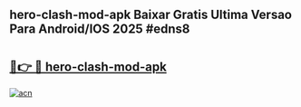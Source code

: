 ## hero-clash-mod-apk Baixar Gratis Ultima Versao Para Android/IOS 2025 #edns8

# <h2><a href="https://ainizakaria.my?title=hero-clash-mod-apk&ref=20M">🔗👉 🔴 hero-clash-mod-apk</a></h2>

[![acn](https://github.com/user-attachments/assets/0f9c940e-d8b0-45ae-aac7-cd30a18b3e1c)](https://ainizakaria.my?title=hero-clash-mod-apk&ref=20M)

